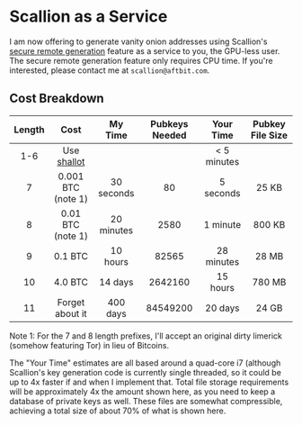 Scallion as a Service
=====================

I am now offering to generate vanity onion addresses using Scallion's [secure remote generation](README.md#SRKG) feature as a service to you, the GPU-less user. The secure remote generation feature only requires CPU time. If you're interested, please contact me at ```scallion@aftbit.com```.

Cost Breakdown
--------------

| Length | Cost                                               | My Time    | Pubkeys Needed | Your Time    | Pubkey File Size |
|:------:|:--------------------------------------------------:|:----------:|:--------------:|:------------:|:----------------:|
| 1-6    | Use [shallot](https://github.com/katmagic/Shallot) |            |                | < 5 minutes  |                  |
| 7      | 0.001 BTC (note 1)                                 | 30 seconds | 80             | 5 seconds    | 25 KB            |
| 8      | 0.01 BTC (note 1)                                  | 20 minutes | 2580           | 1 minute     | 800 KB           |
| 9      | 0.1 BTC                                            | 10 hours   | 82565          | 28 minutes   | 28 MB            |
| 10     | 4.0 BTC                                            | 14 days    | 2642160        | 15 hours     | 780 MB           |
| 11     | Forget about it                                    | 400 days   | 84549200       | 20 days      | 24 GB            |

Note 1: For the 7 and 8 length prefixes, I'll accept an original dirty limerick (somehow featuring Tor) in lieu of Bitcoins.

The "Your Time" estimates are all based around a quad-core i7 (although Scallion's key generation code is currently single threaded, so it could be up to 4x faster if and when I implement that.
Total file storage requirements will be approximately 4x the amount shown here, as you need to keep a database of private keys as well. These files are somewhat compressible, achieving a total size of about 70% of what is shown here.

